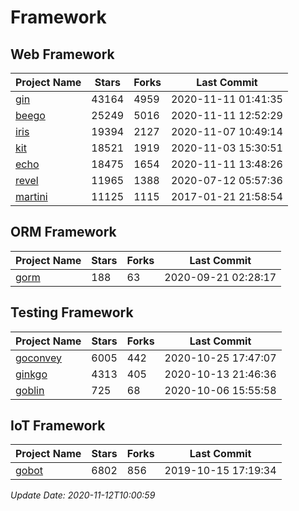 # Framework

## Web Framework
| Project Name | Stars | Forks | Last Commit |
| ------------ | ----- | ----- | ----------- |
| [gin](https://github.com/gin-gonic/gin) | 43164 | 4959 | 2020-11-11 01:41:35 |
| [beego](https://github.com/astaxie/beego) | 25249 | 5016 | 2020-11-11 12:52:29 |
| [iris](https://github.com/kataras/iris) | 19394 | 2127 | 2020-11-07 10:49:14 |
| [kit](https://github.com/go-kit/kit) | 18521 | 1919 | 2020-11-03 15:30:51 |
| [echo](https://github.com/labstack/echo) | 18475 | 1654 | 2020-11-11 13:48:26 |
| [revel](https://github.com/revel/revel) | 11965 | 1388 | 2020-07-12 05:57:36 |
| [martini](https://github.com/go-martini/martini) | 11125 | 1115 | 2017-01-21 21:58:54 |

## ORM Framework
| Project Name | Stars | Forks | Last Commit |
| ------------ | ----- | ----- | ----------- |
| [gorm](https://github.com/jinzhu/gorm) | 188 | 63 | 2020-09-21 02:28:17 |

## Testing Framework
| Project Name | Stars | Forks | Last Commit |
| ------------ | ----- | ----- | ----------- |
| [goconvey](https://github.com/smartystreets/goconvey) | 6005 | 442 | 2020-10-25 17:47:07 |
| [ginkgo](https://github.com/onsi/ginkgo) | 4313 | 405 | 2020-10-13 21:46:36 |
| [goblin](https://github.com/franela/goblin) | 725 | 68 | 2020-10-06 15:55:58 |

## IoT Framework
| Project Name | Stars | Forks | Last Commit |
| ------------ | ----- | ----- | ----------- |
| [gobot](https://github.com/hybridgroup/gobot) | 6802 | 856 | 2019-10-15 17:19:34 |

*Update Date: 2020-11-12T10:00:59*
